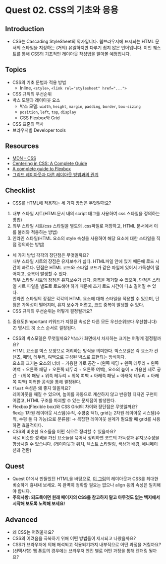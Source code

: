 # Quest 02. CSS의 기초와 응용

## Introduction

- CSS는 Cascading StyleSheet의 약자입니다. 웹브라우저에 표시되는 HTML 문서의 스타일을 지정하는 (거의) 유일하지만 다루기 쉽지 않은 언어입니다. 이번 퀘스트를 통해 CSS의 기초적인 레이아웃 작성법을 알아볼 예정입니다.

## Topics

- CSS의 기초 문법과 적용 방법
  - Inline, `<style>`, `<link rel="stylesheet" href="...">`
- CSS 규칙의 우선순위
- 박스 모델과 레이아웃 요소
  - 박스 모델: `width`, `height`, `margin`, `padding`, `border`, `box-sizing`
  - `position`, `left`, `top`, `display`
  - CSS Flexbox와 Grid
- CSS 표준의 역사
- 브라우저별 Developer tools

## Resources

- [MDN - CSS](https://developer.mozilla.org/ko/docs/Web/CSS)
- [Centering in CSS: A Complete Guide](https://css-tricks.com/centering-css-complete-guide/)
- [A complete guide to Flexbox](https://css-tricks.com/snippets/css/a-guide-to-flexbox/)
- [그리드 레이아웃과 다른 레이아웃 방법과의 관계](https://developer.mozilla.org/ko/docs/Web/CSS/CSS_Grid_Layout/%EA%B7%B8%EB%A6%AC%EB%93%9C_%EB%A0%88%EC%9D%B4%EC%95%84%EC%9B%83%EA%B3%BC_%EB%8B%A4%EB%A5%B8_%EB%A0%88%EC%9D%B4%EC%95%84%EC%9B%83_%EB%B0%A9%EB%B2%95%EA%B3%BC%EC%9D%98_%EA%B4%80%EA%B3%84)

## Checklist

- CSS를 HTML에 적용하는 세 가지 방법은 무엇일까요?

1. 내부 스타일 시트(HTML문서 내의 script 태그를 사용하여 css 스타일을 정의하는 방법)
2. 외부 스타일 시트(css 스타일을 별도의 .css파일로 저장하고, HTML 문서에서 이를 불러와 적용하는 방법)
3. 인라인 스타일(HTML 요소의 style 속성을 사용하여 해당 요소에 대한 스타일을 직접 정의하는 방법)

- 세 가지 방법 각각의 장단점은 무엇일까요?  
  내부 스타일 시트의 장점은 유지보수가 쉽다. HTML파일 안에 있기 때문에 로드 시간이 빠르다. 단점은 HTML 코드와 스타일 코드가 같은 파일에 있어서 가독성이 떨어지고, 중복이 발생할 수 있다.  
  외부 스타일 시트의 장점은 유지보수가 쉽다. 중복을 제거할 수 있으며, 단점은 스타일 시트 파일을 별도로 로드해야 하기 때문에 초기 로드 시간이 다소 길어질 수 있다.  
  인라인 스타일의 장점은 각각의 HTML 요소에 대해 스타일을 적용할 수 있으며, 단점은 가독성이 떨어지며, 유지 보수가 어렵고, 코드 중복이 발생할 수 있다.
- CSS 규칙의 우선순위는 어떻게 결정될까요?

1.  중요도(!important 키워드가 지정된 속성은 다른 모든 우선순위보다 우선합니다) 2) 명시도 3) 소스 순서로 결정된다.

- CSS의 박스모델은 무엇일까요? 박스가 화면에서 차지하는 크기는 어떻게 결정될까요?  
  HTML 요소를 박스 모양으로 처리하는 방식을 의미한다. 박스모델은 각 요소가 컨텐츠, 패딩, 테두리, 여백으로 구성된 박스로 표현되는 방식이다.  
  요소의 크기는 요소의 너비 = 가용한 가로 공간 - (왼쪽 패딩 + 왼쪽 테두리 + 왼쪽 여백 + 오른쪽 패딩 + 오른쪽 테두리 + 오른쪽 여백), 요소의 높이 = 가용한 세로 공간 - (위쪽 패딩 + 위쪽 테두리 + 위쪽 여백 + 아래쪽 패딩 + 아래쪽 테두리 + 아래쪽 여백) 이러한 공식을 통해 결정된다.
- `float` 속성은 왜 좋지 않을까요?  
  레이아웃을 깨질 수 있으며, 높이를 자동으로 계산하지 않고 반응형 디자인 구현이 어렵고, HTML 구조를 파괴할 수 있는 문제점이 발생한다.
- Flexbox(Flexible box)와 CSS Grid의 차이와 장단점은 무엇일까요?  
  flex는 1차원 레이아웃 시스템(수직, 수평중 택1), grid는 2차원 레이아웃 시스템(수직, 수평 둘 다 가능)으로 분류됨! → 복잡한 레이아웃 설계가 필요할 때 grid를 사용하면 효율적이다.
- CSS의 비슷한 요소들을 어떤 식으로 정리할 수 있을까요?  
  서로 비슷한 성격을 가진 요소들을 묶어서 정리하면 코드의 가독성과 유지보수성을 향상시킬 수 있습니다. (레이아웃과 위치, 텍스트 스타일링, 색상과 배경, 애니메이션과 전환)

## Quest

- Quest 01에서 만들었던 HTML을 바탕으로, [이 그림](screen.png)의 레이아웃과 CSS를 최대한 비슷하게 흉내내 보세요. 꼭 완벽히 정확할 필요는 없으나 align 등의 속성은 일치해야 합니다.
- **주의사항: 되도록이면 원래 페이지의 CSS를 참고하지 말고 아무것도 없는 백지에서 시작해 보도록 노력해 보세요!**

## Advanced

- 왜 CSS는 어려울까요?
- CSS의 어려움을 극복하기 위해 어떤 방법들이 제시되고 나왔을까요?
- CSS가 브라우저에 의해 해석되고 적용되기까지 내부적으로 어떤 과정을 거칠까요?
- (선택사항) 웹 폰트의 경우에는 브라우저 엔진 별로 어떤 과정을 통해 렌더링 될까요?
